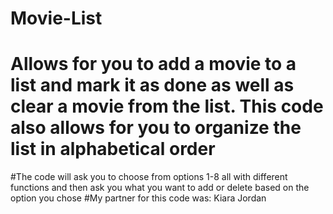 # Movie-List
# Allows for you to add a movie to a list and mark it as done as well as clear a movie from the list. This code also allows for you to organize the list in alphabetical order
#The code will ask you to choose from options 1-8 all with different functions and then ask you what you want to add or delete based on the option you chose
#My partner for this code was: Kiara Jordan
